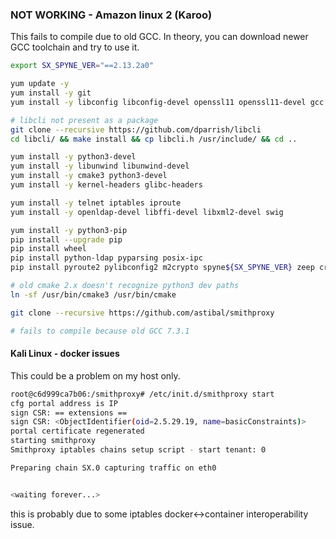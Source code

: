 ### NOT WORKING - Amazon linux 2 (Karoo)

This fails to compile due to old GCC. In theory, you can download newer GCC toolchain
and try to use it.

```bash
export SX_SPYNE_VER="==2.13.2a0"

yum update -y
yum install -y git
yum install -y libconfig libconfig-devel openssl11 openssl11-devel gcc gcc-c++

# libcli not present as a package
git clone --recursive https://github.com/dparrish/libcli
cd libcli/ && make install && cp libcli.h /usr/include/ && cd ..

yum install -y python3-devel
yum install -y libunwind libunwind-devel 
yum install -y cmake3 python3-devel
yum install -y kernel-headers glibc-headers

yum install -y telnet iptables iproute
yum install -y openldap-devel libffi-devel libxml2-devel swig

yum install -y python3-pip
pip install --upgrade pip
pip install wheel
pip install python-ldap pyparsing posix-ipc
pip install pyroute2 pylibconfig2 m2crypto spyne${SX_SPYNE_VER} zeep cryptography

# old cmake 2.x doesn't recognize python3 dev paths
ln -sf /usr/bin/cmake3 /usr/bin/cmake

git clone --recursive https://github.com/astibal/smithproxy

# fails to compile because old GCC 7.3.1
```


#### Kali Linux - docker issues

This could be a problem on my host only.

```bash
root@c6d999ca7b06:/smithproxy# /etc/init.d/smithproxy start               
cfg portal address is IP
sign CSR: == extensions ==
sign CSR: <ObjectIdentifier(oid=2.5.29.19, name=basicConstraints)>
portal certificate regenerated
starting smithproxy
Smithproxy iptables chains setup script - start tenant: 0

Preparing chain SX.0 capturing traffic on eth0


<waiting forever...>
```
this is probably due to some iptables docker<->container interoperability issue. 